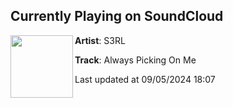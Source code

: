 ## Currently Playing on SoundCloud

[<img align="left" width="100" src="https://i1.sndcdn.com/artworks-W8HiN0ZKLSvD-0-t500x500.jpg">](https://soundcloud.com/s3rl/always-picking-on-me?in=s3rl/sets/always-picking-on-me-remixes)

**Artist**: S3RL 

**Track**: Always Picking On Me

Last updated at 09/05/2024 18:07
